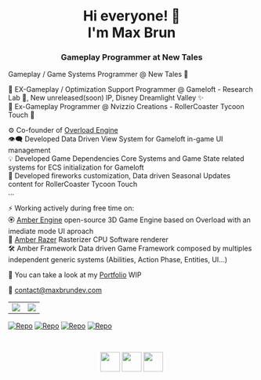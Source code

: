 <h1 align="center">Hi everyone! 👋 </br> I'm Max Brun</h1>
<h3 align="center">Gameplay Programmer at New Tales</h3>

Gameplay / Game Systems Programmer @ New Tales 🌌

📑 EX-Gameplay / Optimization Support Programmer @ Gameloft - Research Lab 🧪,  New unreleased(soon) IP,  Disney Dreamlight Valley ✨  
📑 Ex-Gameplay Programmer @ Nvizzio Creations - RollerCoaster Tycoon Touch 🎢

⚙️ Co-founder of [Overload Engine](https://github.com/adriengivry/Overload)   
👁️‍🗨️ Developed Data Driven View System for Gameloft in-game UI management   
💡 Developed Game Dependencies Core Systems and Game State related systems for ECS initialization for Gameloft   
🎡 Developed fireworks customization, Data driven Seasonal Updates content for RollerCoaster Tycoon Touch   
...

⚡ Working actively during free time on:   
🏵️ [Amber Engine](https://github.com/maxbrundev/Amberengine) open-source 3D Game Engine based on Overload with an imediate mode UI aproach   
📐 [Amber Razer](https://github.com/maxbrundev/Rasterizer) Rasterizer CPU Software renderer   
🛠️ Amber Framework Data driven Game Framework composed by multiples independent generic systems (Abilities, Action Phase, Entities, UI...) 

🚀 You can take a look at my [Portfolio](https://maxbrundev.com) WIP

📧 contact@maxbrundev.com

<table>
  <tr> 
  <td align="center">
      <img align="center" src="https://github-readme-stats.vercel.app/api?username=maxbrundev&theme=dracula&show_icons=true&hide_title=true&include_all_commits=true&count_private=true&hide_border=false"/> 
      </td>
  <td align="center">
      <img align="center" src="https://github-readme-stats.vercel.app/api/top-langs/?username=maxbrundev&layout=compact&theme=dracula"/> 
      </td> 
    </tr>
</table>

[![Repo](https://github-readme-stats.vercel.app/api/pin/?username=maxbrundev&repo=AmberEngine&theme=dracula)](https://github.com/maxbrundev/AmberEngine)
[![Repo](https://github-readme-stats.vercel.app/api/pin/?username=maxbrundev&repo=AmberCraft&theme=dracula)](https://github.com/maxbrundev/AmberCraft)
[![Repo](https://github-readme-stats.vercel.app/api/pin/?username=maxbrundev&repo=Rasterizer&theme=dracula)](https://github.com/maxbrundev/Rasterizer)
[![Repo](https://github-readme-stats.vercel.app/api/pin/?username=maxbrundev&repo=Overload&theme=dracula)](https://github.com/maxbrundev/Overload)

</br>

<p align="center">
<a href="https://linkedin.com/in/maxbrun" 
target="_blank"><img align="center" src="https://cdn.jsdelivr.net/npm/simple-icons@3.11.0/icons/linkedin.svg" height="40" width="40"/></a> 
<a href="https://twitter.com/maxbrundev" 
target="_blank"><img align="center" src="https://cdn.jsdelivr.net/npm/simple-icons@3.11.0/icons/twitter.svg" height="40" width="40"/></a>
<a href="https://www.youtube.com/channel/UCl_kyBuX7qSY3B607lb_PSg" 
target="_blank"><img align="center" src="https://cdn.jsdelivr.net/npm/simple-icons@3.11.0/icons/youtube.svg" height="40" width="40"/></a>
</p>
